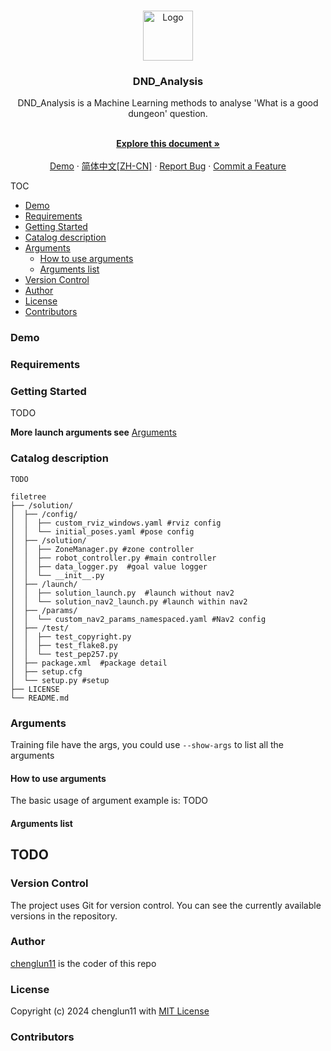 <br />

<p align="center">
  <a href="https://github.com/chenglun11/DND_Analyse/">
    <img src="https://www.york.ac.uk/static/stable/img/logo.svg" alt="Logo" width="80" height="80">
  </a>

<h3 align="center">DND_Analysis </h3>
  <p align="center">DND_Analysis is a Machine Learning methods to analyse 'What is a good dungeon' question. </p>
  <p align="center">
    <br />
    <a href="https://github.com/chenglun11/DND_Analyse/blob/main/README.md"><strong>Explore this document »</strong></a>
    <br />
    <br />
    <a href="#demo">Demo</a>
    ·
    <a href="https://github.com/chenglun11/DND_Analyse/blob/main/README_cn.md">简体中文[ZH-CN]</a>
    ·
    <a href="https://github.com/chenglun11/DND_Analyse/issues">Report Bug</a>
    ·
    <a href="https://github.com/chenglun11/DND_Analyse/issues">Commit a Feature</a>

</p>

</p>

TOC

- [Demo](#demo)
- [Requirements](#requirements)
- [Getting Started](#getting-started)
- [Catalog description](#catalog-description)
- [Arguments](#arguments)
  - [How to use arguments](#how-to-use-arguments)
  - [Arguments list](#arguments-list)
- [Version Control](#version-control)
- [Author](#author)
- [License](#license)
- [Contributors](#contributors)

### Demo


### Requirements


### Getting Started
TODO

**More launch arguments see** [Arguments](#arguments)

### Catalog description

```
TODO

filetree 
├── /solution/
│  ├── /config/
│  │  ├── custom_rviz_windows.yaml #rviz config
│  │  └── initial_poses.yaml #pose config
│  ├── /solution/
│  │  ├── ZoneManager.py #zone controller
│  │  ├── robot_controller.py #main controller
│  │  ├── data_logger.py  #goal value logger
│  │  └── __init__.py
│  ├── /launch/
│  │  ├── solution_launch.py  #launch without nav2
│  │  └── solution_nav2_launch.py #launch within nav2
│  ├── /params/
│  │  └── custom_nav2_params_namespaced.yaml #Nav2 config
│  ├── /test/
│  │  ├── test_copyright.py
│  │  ├── test_flake8.py
│  │  └── test_pep257.py
│  ├── package.xml  #package detail
│  ├── setup.cfg
│  └── setup.py #setup
├── LICENSE
└── README.md 

```
### Arguments
Training file have the args, you could use `--show-args` to list all the arguments

#### How to use arguments
The basic usage of argument example is:
TODO 

#### Arguments list

TODO
---

### Version Control

The project uses Git for version control. You can see the currently available versions in the repository.

### Author

[chenglun11](https://github.com/chenglun11) is the coder of this repo

### License

Copyright (c) 2024 chenglun11 with [MIT License](/LICENSE)

### Contributors

